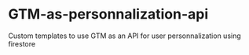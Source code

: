 # GTM-as-personnalization-api
 Custom templates to use GTM as an API for user personnalization using firestore
